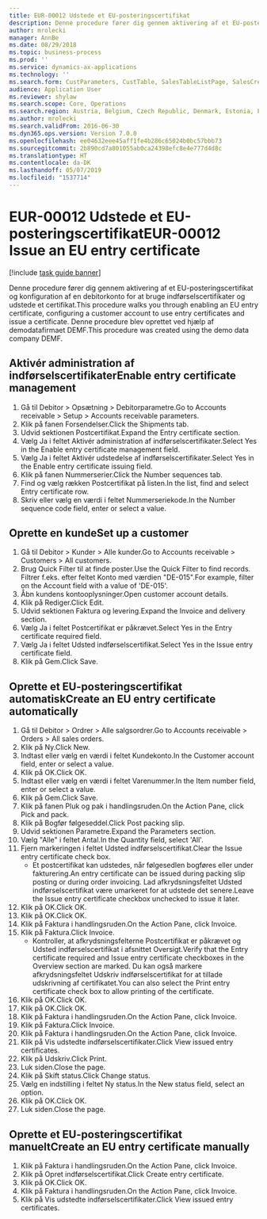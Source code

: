 ```yaml
---
title: EUR-00012 Udstede et EU-posteringscertifikat
description: Denne procedure fører dig gennem aktivering af et EU-posteringscertifikat og konfiguration af en debitorkonto for at bruge indførselscertifikater og udstede et certifikat.
author: mrolecki
manager: AnnBe
ms.date: 08/29/2018
ms.topic: business-process
ms.prod: ''
ms.service: dynamics-ax-applications
ms.technology: ''
ms.search.form: CustParameters, CustTable, SalesTableListPage, SalesCreateOrder, SalesTable, SalesEditLines,  CustInvoiceJournal, CustEntryCertificateJour_W, SrsReportViewerForm
audience: Application User
ms.reviewer: shylaw
ms.search.scope: Core, Operations
ms.search.region: Austria, Belgium, Czech Republic, Denmark, Estonia, Finland, France, Germany, Hungary, Ireland, Italy, Latvia, Lithuania, Netherlands, Poland, Spain, Sweden, United Kingdom
ms.author: mrolecki
ms.search.validFrom: 2016-06-30
ms.dyn365.ops.version: Version 7.0.0
ms.openlocfilehash: ee04632eee45aff1fe4b286c65024b0bc57bbb73
ms.sourcegitcommit: 2b890cd7a801055ab0ca24398efc8e4e777d4d8c
ms.translationtype: HT
ms.contentlocale: da-DK
ms.lasthandoff: 05/07/2019
ms.locfileid: "1537714"
---
```

# <a name="eur-00012-issue-an-eu-entry-certificate"></a><span data-ttu-id="5133c-103">EUR-00012 Udstede et EU-posteringscertifikat</span><span class="sxs-lookup"><span data-stu-id="5133c-103">EUR-00012 Issue an EU entry certificate</span></span>

[!include [task guide banner](../../includes/task-guide-banner.md)]

<span data-ttu-id="5133c-104">Denne procedure fører dig gennem aktivering af et EU-posteringscertifikat og konfiguration af en debitorkonto for at bruge indførselscertifikater og udstede et certifikat.</span><span class="sxs-lookup"><span data-stu-id="5133c-104">This procedure walks you through enabling an EU entry certificate, configuring a customer account to use entry certificates and issue a certificate.</span></span> <span data-ttu-id="5133c-105">Denne procedure blev oprettet ved hjælp af demodatafirmaet DEMF.</span><span class="sxs-lookup"><span data-stu-id="5133c-105">This procedure was created using the demo data company DEMF.</span></span>


## <a name="enable-entry-certificate-management"></a><span data-ttu-id="5133c-106">Aktivér administration af indførselscertifikater</span><span class="sxs-lookup"><span data-stu-id="5133c-106">Enable entry certificate management</span></span>
1. <span data-ttu-id="5133c-107">Gå til Debitor > Opsætning > Debitorparametre.</span><span class="sxs-lookup"><span data-stu-id="5133c-107">Go to Accounts receivable > Setup > Accounts receivable parameters.</span></span>
2. <span data-ttu-id="5133c-108">Klik på fanen Forsendelser.</span><span class="sxs-lookup"><span data-stu-id="5133c-108">Click the Shipments tab.</span></span>
3. <span data-ttu-id="5133c-109">Udvid sektionen Postcertifikat.</span><span class="sxs-lookup"><span data-stu-id="5133c-109">Expand the Entry certificate section.</span></span>
4. <span data-ttu-id="5133c-110">Vælg Ja i feltet Aktivér administration af indførselscertifikater.</span><span class="sxs-lookup"><span data-stu-id="5133c-110">Select Yes in the Enable entry certificate management field.</span></span>
5. <span data-ttu-id="5133c-111">Vælg Ja i feltet Aktivér udstedelse af indførselscertifikater.</span><span class="sxs-lookup"><span data-stu-id="5133c-111">Select Yes in the Enable entry certificate issuing field.</span></span>
6. <span data-ttu-id="5133c-112">Klik på fanen Nummerserier.</span><span class="sxs-lookup"><span data-stu-id="5133c-112">Click the Number sequences tab.</span></span>
7. <span data-ttu-id="5133c-113">Find og vælg rækken Postcertifikat på listen.</span><span class="sxs-lookup"><span data-stu-id="5133c-113">In the list, find and select Entry certificate row.</span></span>
8. <span data-ttu-id="5133c-114">Skriv eller vælg en værdi i feltet Nummerseriekode.</span><span class="sxs-lookup"><span data-stu-id="5133c-114">In the Number sequence code field, enter or select a value.</span></span>

## <a name="set-up-a-customer"></a><span data-ttu-id="5133c-115">Oprette en kunde</span><span class="sxs-lookup"><span data-stu-id="5133c-115">Set up a customer</span></span>
1. <span data-ttu-id="5133c-116">Gå til Debitor > Kunder > Alle kunder.</span><span class="sxs-lookup"><span data-stu-id="5133c-116">Go to Accounts receivable > Customers > All customers.</span></span>
2. <span data-ttu-id="5133c-117">Brug Quick Filter til at finde poster.</span><span class="sxs-lookup"><span data-stu-id="5133c-117">Use the Quick Filter to find records.</span></span> <span data-ttu-id="5133c-118">Filtrer f.eks. efter feltet Konto med værdien "DE-015".</span><span class="sxs-lookup"><span data-stu-id="5133c-118">For example, filter on the Account field with a value of 'DE-015'.</span></span>
3. <span data-ttu-id="5133c-119">Åbn kundens kontooplysninger.</span><span class="sxs-lookup"><span data-stu-id="5133c-119">Open customer account details.</span></span>
4. <span data-ttu-id="5133c-120">Klik på Rediger.</span><span class="sxs-lookup"><span data-stu-id="5133c-120">Click Edit.</span></span>
5. <span data-ttu-id="5133c-121">Udvid sektionen Faktura og levering.</span><span class="sxs-lookup"><span data-stu-id="5133c-121">Expand the Invoice and delivery section.</span></span>
6. <span data-ttu-id="5133c-122">Vælg Ja i feltet Postcertifikat er påkrævet.</span><span class="sxs-lookup"><span data-stu-id="5133c-122">Select Yes in the Entry certificate required field.</span></span>
7. <span data-ttu-id="5133c-123">Vælg Ja i feltet Udsted indførselscertifikat.</span><span class="sxs-lookup"><span data-stu-id="5133c-123">Select Yes in the Issue entry certificate field.</span></span>
8. <span data-ttu-id="5133c-124">Klik på Gem.</span><span class="sxs-lookup"><span data-stu-id="5133c-124">Click Save.</span></span>

## <a name="create-an-eu-entry-certificate-automatically"></a><span data-ttu-id="5133c-125">Oprette et EU-posteringscertifikat automatisk</span><span class="sxs-lookup"><span data-stu-id="5133c-125">Create an EU entry certificate automatically</span></span>
1. <span data-ttu-id="5133c-126">Gå til Debitor > Ordrer > Alle salgsordrer.</span><span class="sxs-lookup"><span data-stu-id="5133c-126">Go to Accounts receivable > Orders > All sales orders.</span></span>
2. <span data-ttu-id="5133c-127">Klik på Ny.</span><span class="sxs-lookup"><span data-stu-id="5133c-127">Click New.</span></span>
3. <span data-ttu-id="5133c-128">Indtast eller vælg en værdi i feltet Kundekonto.</span><span class="sxs-lookup"><span data-stu-id="5133c-128">In the Customer account field, enter or select a value.</span></span>
4. <span data-ttu-id="5133c-129">Klik på OK.</span><span class="sxs-lookup"><span data-stu-id="5133c-129">Click OK.</span></span>
5. <span data-ttu-id="5133c-130">Indtast eller vælg en værdi i feltet Varenummer.</span><span class="sxs-lookup"><span data-stu-id="5133c-130">In the Item number field, enter or select a value.</span></span>
6. <span data-ttu-id="5133c-131">Klik på Gem.</span><span class="sxs-lookup"><span data-stu-id="5133c-131">Click Save.</span></span>
7. <span data-ttu-id="5133c-132">Klik på fanen Pluk og pak i handlingsruden.</span><span class="sxs-lookup"><span data-stu-id="5133c-132">On the Action Pane, click Pick and pack.</span></span>
8. <span data-ttu-id="5133c-133">Klik på Bogfør følgeseddel.</span><span class="sxs-lookup"><span data-stu-id="5133c-133">Click Post packing slip.</span></span>
9. <span data-ttu-id="5133c-134">Udvid sektionen Parametre.</span><span class="sxs-lookup"><span data-stu-id="5133c-134">Expand the Parameters section.</span></span>
10. <span data-ttu-id="5133c-135">Vælg "Alle" i feltet Antal.</span><span class="sxs-lookup"><span data-stu-id="5133c-135">In the Quantity field, select 'All'.</span></span>
11. <span data-ttu-id="5133c-136">Fjern markeringen i feltet Udsted indførselscertifikat.</span><span class="sxs-lookup"><span data-stu-id="5133c-136">Clear the Issue entry certificate check box.</span></span>
    * <span data-ttu-id="5133c-137">Et postcertifikat kan udstedes, når følgesedlen bogføres eller under fakturering.</span><span class="sxs-lookup"><span data-stu-id="5133c-137">An entry certificate can be issued during packing slip posting or during order invoicing.</span></span> <span data-ttu-id="5133c-138">Lad afkrydsningsfeltet Udsted indførselscertifikat være umarkeret for at udstede det senere.</span><span class="sxs-lookup"><span data-stu-id="5133c-138">Leave the Issue entry certificate checkbox unchecked to issue it later.</span></span>  
12. <span data-ttu-id="5133c-139">Klik på OK.</span><span class="sxs-lookup"><span data-stu-id="5133c-139">Click OK.</span></span>
13. <span data-ttu-id="5133c-140">Klik på OK.</span><span class="sxs-lookup"><span data-stu-id="5133c-140">Click OK.</span></span>
14. <span data-ttu-id="5133c-141">Klik på Faktura i handlingsruden.</span><span class="sxs-lookup"><span data-stu-id="5133c-141">On the Action Pane, click Invoice.</span></span>
15. <span data-ttu-id="5133c-142">Klik på Faktura.</span><span class="sxs-lookup"><span data-stu-id="5133c-142">Click Invoice.</span></span>
    * <span data-ttu-id="5133c-143">Kontroller, at afkrydsningsfelterne Postcertifikat er påkrævet og Udsted indførselscertifikat i afsnittet Oversigt.</span><span class="sxs-lookup"><span data-stu-id="5133c-143">Verify that the Entry certificate required and Issue entry certificate checkboxes in the Overview section are marked.</span></span>  <span data-ttu-id="5133c-144">Du kan også markere afkrydsningsfeltet Udskriv indførselscertifikat for at tillade udskrivning af certifikatet.</span><span class="sxs-lookup"><span data-stu-id="5133c-144">You can also select the Print entry certificate check box to allow printing of the certificate.</span></span>  
16. <span data-ttu-id="5133c-145">Klik på OK.</span><span class="sxs-lookup"><span data-stu-id="5133c-145">Click OK.</span></span>
17. <span data-ttu-id="5133c-146">Klik på OK.</span><span class="sxs-lookup"><span data-stu-id="5133c-146">Click OK.</span></span>
18. <span data-ttu-id="5133c-147">Klik på Faktura i handlingsruden.</span><span class="sxs-lookup"><span data-stu-id="5133c-147">On the Action Pane, click Invoice.</span></span>
19. <span data-ttu-id="5133c-148">Klik på Faktura.</span><span class="sxs-lookup"><span data-stu-id="5133c-148">Click Invoice.</span></span>
20. <span data-ttu-id="5133c-149">Klik på Faktura i handlingsruden.</span><span class="sxs-lookup"><span data-stu-id="5133c-149">On the Action Pane, click Invoice.</span></span>
21. <span data-ttu-id="5133c-150">Klik på Vis udstedte indførselscertifikater.</span><span class="sxs-lookup"><span data-stu-id="5133c-150">Click View issued entry certificates.</span></span>
22. <span data-ttu-id="5133c-151">Klik på Udskriv.</span><span class="sxs-lookup"><span data-stu-id="5133c-151">Click Print.</span></span>
23. <span data-ttu-id="5133c-152">Luk siden.</span><span class="sxs-lookup"><span data-stu-id="5133c-152">Close the page.</span></span>
24. <span data-ttu-id="5133c-153">Klik på Skift status.</span><span class="sxs-lookup"><span data-stu-id="5133c-153">Click Change status.</span></span>
25. <span data-ttu-id="5133c-154">Vælg en indstilling i feltet Ny status.</span><span class="sxs-lookup"><span data-stu-id="5133c-154">In the New status field, select an option.</span></span>
26. <span data-ttu-id="5133c-155">Klik på OK.</span><span class="sxs-lookup"><span data-stu-id="5133c-155">Click OK.</span></span>
27. <span data-ttu-id="5133c-156">Luk siden.</span><span class="sxs-lookup"><span data-stu-id="5133c-156">Close the page.</span></span>

## <a name="create-an-eu-entry-certificate-manually"></a><span data-ttu-id="5133c-157">Oprette et EU-posteringscertifikat manuelt</span><span class="sxs-lookup"><span data-stu-id="5133c-157">Create an EU entry certificate manually</span></span>
1. <span data-ttu-id="5133c-158">Klik på Faktura i handlingsruden.</span><span class="sxs-lookup"><span data-stu-id="5133c-158">On the Action Pane, click Invoice.</span></span>
2. <span data-ttu-id="5133c-159">Klik på Opret indførselscertifikat.</span><span class="sxs-lookup"><span data-stu-id="5133c-159">Click Create entry certificate.</span></span>
3. <span data-ttu-id="5133c-160">Klik på OK.</span><span class="sxs-lookup"><span data-stu-id="5133c-160">Click OK.</span></span>
4. <span data-ttu-id="5133c-161">Klik på Faktura i handlingsruden.</span><span class="sxs-lookup"><span data-stu-id="5133c-161">On the Action Pane, click Invoice.</span></span>
5. <span data-ttu-id="5133c-162">Klik på Vis udstedte indførselscertifikater.</span><span class="sxs-lookup"><span data-stu-id="5133c-162">Click View issued entry certificates.</span></span>

